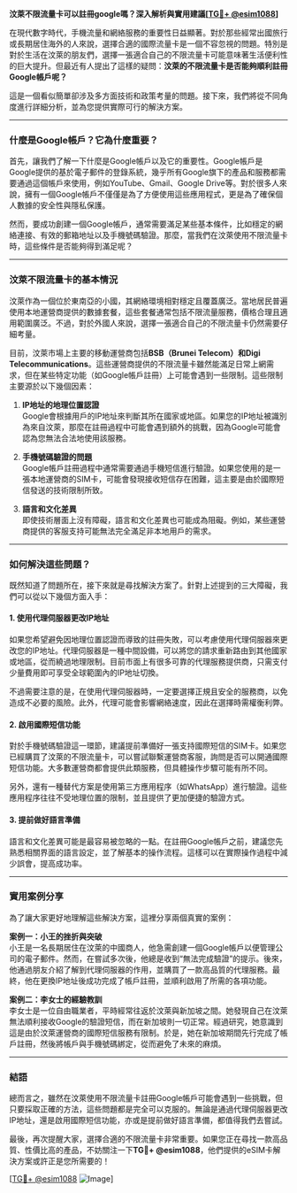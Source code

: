 **汶萊不限流量卡可以註冊google嗎？深入解析與實用建議[[TG💪+ @esim1088](https://t.me/s/esim1088)]**

在現代數字時代，手機流量和網絡服務的重要性日益顯著。對於那些經常出國旅行或長期居住海外的人來說，選擇合適的國際流量卡是一個不容忽視的問題。特別是對於生活在汶萊的朋友們，選擇一張適合自己的不限流量卡可能意味著生活便利性的巨大提升。但最近有人提出了這樣的疑問：**汶萊的不限流量卡是否能夠順利註冊Google帳戶呢？**

這是一個看似簡單卻涉及多方面技術和政策考量的問題。接下來，我們將從不同角度進行詳細分析，並為您提供實際可行的解決方案。

---

### **什麼是Google帳戶？它為什麼重要？**

首先，讓我們了解一下什麼是Google帳戶以及它的重要性。Google帳戶是Google提供的基於電子郵件的登錄系統，幾乎所有Google旗下的產品和服務都需要通過這個帳戶來使用，例如YouTube、Gmail、Google Drive等。對於很多人來說，擁有一個Google帳戶不僅僅是為了方便使用這些應用程式，更是為了確保個人數據的安全性與隱私保護。

然而，要成功創建一個Google帳戶，通常需要滿足某些基本條件，比如穩定的網絡連接、有效的郵箱地址以及手機號碼驗證。那麼，當我們在汶萊使用不限流量卡時，這些條件是否能夠得到滿足呢？

---

### **汶萊不限流量卡的基本情況**

汶萊作為一個位於東南亞的小國，其網絡環境相對穩定且覆蓋廣泛。當地居民普遍使用本地運營商提供的數據套餐，這些套餐通常包括不限流量服務，價格合理且適用範圍廣泛。不過，對於外國人來說，選擇一張適合自己的不限流量卡仍然需要仔細考量。

目前，汶萊市場上主要的移動運營商包括**BSB（Brunei Telecom）**和**Digi Telecommunications**。這些運營商提供的不限流量卡雖然能滿足日常上網需求，但在某些特定功能（如Google帳戶註冊）上可能會遇到一些限制。這些限制主要源於以下幾個因素：

1. **IP地址的地理位置認證**  
   Google會根據用戶的IP地址來判斷其所在國家或地區。如果您的IP地址被識別為來自汶萊，那麼在註冊過程中可能會遇到額外的挑戰，因為Google可能會認為您無法合法地使用該服務。

2. **手機號碼驗證的問題**  
   Google帳戶註冊過程中通常需要通過手機短信進行驗證。如果您使用的是一張本地運營商的SIM卡，可能會發現接收短信存在困難，這主要是由於國際短信發送的技術限制所致。

3. **語言和文化差異**  
   即使技術層面上沒有障礙，語言和文化差異也可能成為阻礙。例如，某些運營商提供的客服支持可能無法完全滿足非本地用戶的需求。

---

### **如何解決這些問題？**

既然知道了問題所在，接下來就是尋找解決方案了。針對上述提到的三大障礙，我們可以從以下幾個方面入手：

#### **1. 使用代理伺服器更改IP地址**
如果您希望避免因地理位置認證而導致的註冊失敗，可以考慮使用代理伺服器來更改您的IP地址。代理伺服器是一種中間設備，可以將您的請求重新路由到其他國家或地區，從而繞過地理限制。目前市面上有很多可靠的代理服務提供商，只需支付少量費用即可享受全球範圍內的IP地址切換。

不過需要注意的是，在使用代理伺服器時，一定要選擇正規且安全的服務商，以免造成不必要的風險。此外，代理可能會影響網絡速度，因此在選擇時需權衡利弊。

#### **2. 啟用國際短信功能**
對於手機號碼驗證這一環節，建議提前準備好一張支持國際短信的SIM卡。如果您已經購買了汶萊的不限流量卡，可以嘗試聯繫運營商客服，詢問是否可以開通國際短信功能。大多數運營商都會提供此類服務，但具體操作步驟可能有所不同。

另外，還有一種替代方案是使用第三方應用程序（如WhatsApp）進行驗證。這些應用程序往往不受地理位置的限制，並且提供了更加便捷的驗證方式。

#### **3. 提前做好語言準備**
語言和文化差異可能是最容易被忽略的一點。在註冊Google帳戶之前，建議您先熟悉相關界面的語言設定，並了解基本的操作流程。這樣可以在實際操作過程中減少誤會，提高成功率。

---

### **實用案例分享**

為了讓大家更好地理解這些解決方案，這裡分享兩個真實的案例：

**案例一：小王的挫折與突破**  
小王是一名長期居住在汶萊的中國商人，他急需創建一個Google帳戶以便管理公司的電子郵件。然而，在嘗試多次後，他總是收到“無法完成驗證”的提示。後來，他通過朋友介紹了解到代理伺服器的作用，並購買了一款高品質的代理服務。最終，他在更換IP地址後成功完成了帳戶註冊，並順利啟用了所需的各項功能。

**案例二：李女士的經驗教訓**  
李女士是一位自由職業者，平時經常往返於汶萊與新加坡之間。她發現自己在汶萊無法順利接收Google的驗證短信，而在新加坡則一切正常。經過研究，她意識到這是由於汶萊運營商的國際短信服務有限制。於是，她在新加坡期間先行完成了帳戶註冊，然後將帳戶與手機號碼綁定，從而避免了未來的麻煩。

---

### **結語**

總而言之，雖然在汶萊使用不限流量卡註冊Google帳戶可能會遇到一些挑戰，但只要採取正確的方法，這些問題都是完全可以克服的。無論是通過代理伺服器更改IP地址，還是啟用國際短信功能，亦或是提前做好語言準備，都值得我們去嘗試。

最後，再次提醒大家，選擇合適的不限流量卡非常重要。如果您正在尋找一款高品質、性價比高的產品，不妨關注一下**TG💪+ @esim1088**，他們提供的eSIM卡解決方案或許正是您所需要的！

[[TG💪+ @esim1088](https://t.me/s/esim1088) ![Image](https://i.postimg.cc/4NQfJmqS/Snipaste-2025-05-13-00-14-12.png)]